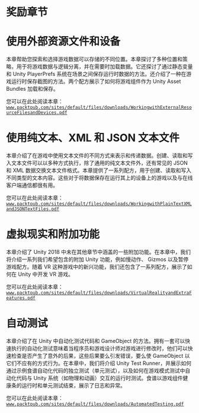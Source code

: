 # 奖励章节

# 使用外部资源文件和设备

本章帮助您探索和选择游戏数据可以存储的不同位置。本章探讨了多种位置和策略，用于将游戏数据与逻辑分离，并在需要时加载数据。它还探讨了通过静态变量和 Unity PlayerPrefs 系统在场景之间保存运行时数据的方法。还介绍了一种在游戏运行时保存截图的方法。两个配方展示了如何将游戏组件作为 Unity Asset Bundles 加载和保存。

您可以在此处阅读本章：[`www.packtpub.com/sites/default/files/downloads/WorkingwithExternalResourceFilesandDevices.pdf`](https://www.packtpub.com/sites/default/files/downloads/WorkingwithExternalResourceFilesandDevices.pdf)

# 使用纯文本、XML 和 JSON 文本文件

本章介绍了在游戏中使用文本文件的不同方式来表示和传递数据。创建、读取和写入文本文件可以以多种方式执行，除了通用的纯文本文件外，还有常见的 JSON 和 XML 数据交换文本文件格式。本章提供了一系列配方，用于创建、读取和写入不同类型的文本内容。这些对于将数据保存在运行其上的设备上的游戏以及与在线客户端通信都很有用。

您可以在此处阅读本章：[`www.packtpub.com/sites/default/files/downloads/WorkingwithPlainTextXMLandJSONTextFiles.pdf`](https://www.packtpub.com/sites/default/files/downloads/WorkingwithPlainTextXMLandJSONTextFiles.pdf)

# 虚拟现实和附加功能

本章介绍了 Unity 2018 中未在其他章节中涵盖的一些附加功能。在本章中，我们将介绍一系列我们希望包含的附加 Unity 功能，例如慢动作、 Gizmos 以及暂停游戏配方。随着 VR 这种游戏中的新兴功能，我们还包含了一系列配方，展示了如何在 Unity 中开发 VR 游戏。

您可以在此处阅读本章：[`www.packtpub.com/sites/default/files/downloads/VirtualRealityandExtraFeatures.pdf`](https://www.packtpub.com/sites/default/files/downloads/VirtualRealityandExtraFeatures.pdf)

# 自动测试

本章介绍了在 Unity 中自动化测试代码和 GameObject 的方法。拥有一套可以快速执行的自动化测试意味着当程序员和游戏设计师对游戏进行修改时，他们可以快速检查是否产生了意外的后果，这些后果要么引发错误，要么使 GameObject 以它们不应有的方式行为。在本章中，我们将介绍 Unity Test Runner，并展示如何通过示例食谱自动化代码的独立测试（单元测试），以及如何在游戏模式测试中自动化代码与 Unity 系统（如物理和动画）交互的运行时测试。食谱以游戏组件健康条的运行时和单元测试结束，展示了日志和异常。

您可以在此处阅读本章：[`www.packtpub.com/sites/default/files/downloads/AutomatedTesting.pdf`](https://www.packtpub.com/sites/default/files/downloads/AutomatedTesting.pdf)
